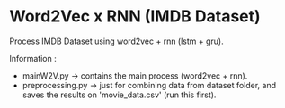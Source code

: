 # Word2Vec x RNN (IMDB Dataset) 
Process IMDB Dataset using word2vec + rnn (lstm + gru). 

Information : 
- mainW2V.py -> contains the main process (word2vec + rnn). 
- preprocessing.py -> just for combining data from dataset folder, and saves the results on 'movie_data.csv' (run this first). 
